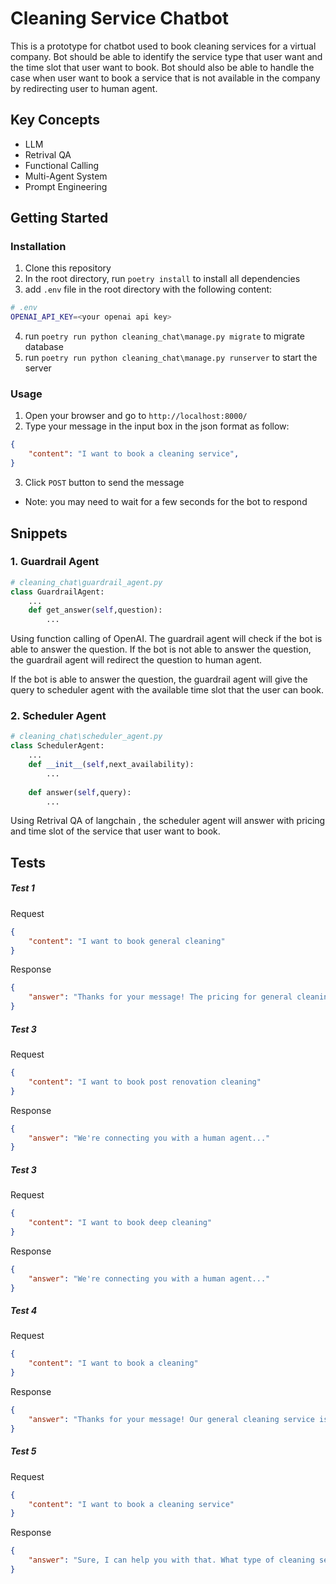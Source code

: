 # Cleaning Service Chatbot
This is a prototype for chatbot used to book cleaning services for a virtual company. Bot should be able to identify the service type that user want and the time slot that user want to book. Bot should also be able to handle the case when user want to book a service that is not available in the company by redirecting user to human agent.

## Key Concepts
- LLM
- Retrival QA
- Functional Calling
- Multi-Agent System
- Prompt Engineering

## Getting Started
### Installation
1. Clone this repository
2. In the root directory, run `poetry install` to install all dependencies
3. add `.env` file in the root directory with the following content:
```bash
# .env
OPENAI_API_KEY=<your openai api key>
```
4. run `poetry run python cleaning_chat\manage.py migrate` to migrate database
5. run `poetry run python cleaning_chat\manage.py runserver` to start the server

### Usage
1. Open your browser and go to `http://localhost:8000/`
2. Type your message in the input box in the json format as follow:
```json
{
    "content": "I want to book a cleaning service",
}
```
3. Click `POST` button to send the message

<!-- write marginal note -->
* Note: you may need to wait for a few seconds for the bot to respond


## Snippets
### 1. Guardrail Agent
```python
# cleaning_chat\guardrail_agent.py
class GuardrailAgent:
    ...
    def get_answer(self,question):
        ...

```
Using function calling of OpenAI. The guardrail agent will check if the bot is able to answer the question. If the bot is not able to answer the question, the guardrail agent will redirect the question to human agent.

If the bot is able to answer the question, the guardrail agent will give the query to scheduler agent with the available time slot that the user can book.

### 2. Scheduler Agent
```python
# cleaning_chat\scheduler_agent.py
class SchedulerAgent:
    ...
    def __init__(self,next_availability):
        ...
    
    def answer(self,query):
        ...

```
Using Retrival QA of langchain , the scheduler agent will answer with pricing and time slot of the service that user want to book.


## Tests
<!-- create some requests and responses in json format -->



##### Test 1
Request
```json
{
    "content": "I want to book general cleaning"
}
```
Response
```json
{
    "answer": "Thanks for your message! The pricing for general cleaning is $100 for 3 hours. Our next availability for service is on 2024-06-04 at 15:27."
}
```

##### Test 3
Request
```json
{
    "content": "I want to book post renovation cleaning"
}
```
Response
```json
{
    "answer": "We're connecting you with a human agent..."
}
```

##### Test 3
Request
```json
{
    "content": "I want to book deep cleaning"
}
```
Response
```json
{
    "answer": "We're connecting you with a human agent..."
}
```

##### Test 4
Request
```json
{
    "content": "I want to book a cleaning"
}
```
Response
```json
{
    "answer": "Thanks for your message! Our general cleaning service is priced at $100 for 3 hours. Our next availability for cleaning services is on August 14, 2025, at 08:14."
}
```

##### Test 5
Request
```json
{
    "content": "I want to book a cleaning service"
}
```
Response
```json
{
    "answer": "Sure, I can help you with that. What type of cleaning service would you like to book?"
}
```